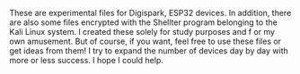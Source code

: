 These are experimental files for Digispark, ESP32 devices. In addition, 
there are also some files encrypted with the Shellter program belonging 
to the Kali Linux system. I created these solely for study purposes and f
or my own amusement. But of course, if you want, feel free to use these 
files or get ideas from them! I try to expand the number of devices day 
by day with more or less success. I hope I could help.
